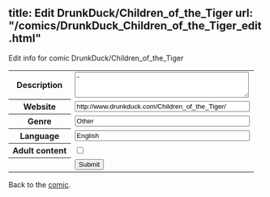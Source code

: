 title: Edit DrunkDuck/Children_of_the_Tiger
url: "/comics/DrunkDuck_Children_of_the_Tiger_edit.html"
---
Edit info for comic DrunkDuck/Children_of_the_Tiger

<form name="comic" action="http://gaepostmail.appspot.com/comic/" method="post">
<table class="comicinfo">
<tr>
<th>Description</th><td><textarea name="description" cols="40" rows="3">-</textarea></td>
</tr>
<tr>
<th>Website</th><td><input type="text" name="url" value="http://www.drunkduck.com/Children_of_the_Tiger/" size="40"/></td>
</tr>
<tr>
<th>Genre</th><td><input type="text" name="genre" value="Other" size="40"/></td>
</tr>
<tr>
<th>Language</th><td><input type="text" name="language" value="English" size="40"/></td>
</tr>
<tr>
<th>Adult content</th><td><input type="checkbox" name="adult" value="adult" /></td>
</tr>
<tr>
<th></th><td>
<input type="hidden" name="comic" value="DrunkDuck_Children_of_the_Tiger" />
<input type="submit" name="submit" value="Submit" />
</td>
</tr>
</table>
</form>

Back to the [comic](DrunkDuck_Children_of_the_Tiger.html).
